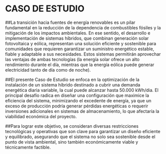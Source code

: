 # CASO DE ESTUDIO

##La transición hacia fuentes de energía renovables es un pilar fundamental en la reducción de la dependencia de combustibles fósiles y la mitigación de los impactos ambientales. En ese sentido, el desarrollo e implementación de sistemas híbridos, que combinan generación solar fotovoltaica y eólica, representan una solución eficiente y sostenible para comunidades que requieren garantizar un suministro energético estable, fiable y adaptable a sus necesidades. Estos sistemas permitirán aprovechar las ventajas  de ambas tecnologías (la energía solar ofrece un alto rendimiento durante el día, mientras que la energía eólica puede generar electricidad tanto de día como de noche).

##El presente Caso de  Estudio se enfoca en la optimización de la instalación de un sistema híbrido destinado a cubrir una demanda energética diaria variable, la cual puede alcanzar hasta 50.000 kWh/dia. El principal desafío radica en diseñar una configuración que maximice la eficiencia del sistema, minimizando el excedente de energía, ya que un exceso de producción podría generar pérdidas energéticas o requerir inversiones adicionales en sistemas de almacenamiento, lo que afectaría la viabilidad económica del proyecto.

##Para lograr este objetivo, se consideran diversas restricciones tecnológicas y operativas que son clave para garantizar un diseño eficiente y equilibrado, asegurando que el sistema no solo sea sostenible desde el punto de vista ambiental, sino también económicamente viable y técnicamente factible.

